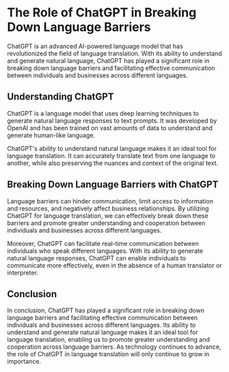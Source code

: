 The Role of ChatGPT in Breaking Down Language Barriers
====================================================================

ChatGPT is an advanced AI-powered language model that has revolutionized the field of language translation. With its ability to understand and generate natural language, ChatGPT has played a significant role in breaking down language barriers and facilitating effective communication between individuals and businesses across different languages.

Understanding ChatGPT
---------------------

ChatGPT is a language model that uses deep learning techniques to generate natural language responses to text prompts. It was developed by OpenAI and has been trained on vast amounts of data to understand and generate human-like language.

ChatGPT's ability to understand natural language makes it an ideal tool for language translation. It can accurately translate text from one language to another, while also preserving the nuances and context of the original text.

Breaking Down Language Barriers with ChatGPT
--------------------------------------------

Language barriers can hinder communication, limit access to information and resources, and negatively affect business relationships. By utilizing ChatGPT for language translation, we can effectively break down these barriers and promote greater understanding and cooperation between individuals and businesses across different languages.

Moreover, ChatGPT can facilitate real-time communication between individuals who speak different languages. With its ability to generate natural language responses, ChatGPT can enable individuals to communicate more effectively, even in the absence of a human translator or interpreter.

Conclusion
----------

In conclusion, ChatGPT has played a significant role in breaking down language barriers and facilitating effective communication between individuals and businesses across different languages. Its ability to understand and generate natural language makes it an ideal tool for language translation, enabling us to promote greater understanding and cooperation across language barriers. As technology continues to advance, the role of ChatGPT in language translation will only continue to grow in importance.
